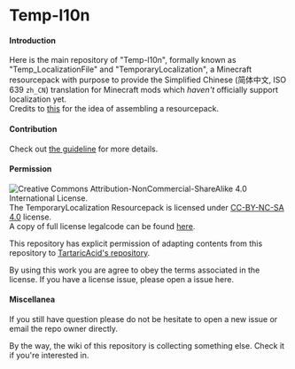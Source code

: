 # Temp-l10n

#### Introduction
Here is the main repository of "Temp-l10n", formally known as "Temp_LocalizationFile" and "TemporaryLocalization", a Minecraft resourcepack with purpose to provide the Simplified Chinese (简体中文, ISO 639 `zh_CN`) translation for Minecraft mods which *haven't* officially support localization yet.  
Credits to [this](https://github.com/Adaptivity/LocalizationsForMCFMods) for the idea of assembling a resourcepack.

#### Contribution

Check out [the guideline](./CONTRIBUTING.md) for more details.

#### Permission
![Creative Commons Attribution-NonCommercial-ShareAlike 4.0 International License.](https://i.creativecommons.org/l/by-nc-sa/4.0/88x31.png)  
The TemporaryLocalization Resourcepack is licensed under [CC-BY-NC-SA 4.0](https://creativecommons.org/licenses/by-nc-sa/4.0/) license.  
A copy of full license legalcode can be found [here](https://creativecommons.org/licenses/by-nc-sa/4.0/legalcode).

This repository has explicit permission of adapting contents from this repository to [TartaricAcid's repository](https://github.com/TartaricAcid/Minecraft-Mod-Language-Package).
  
By using this work you are agree to obey the terms associated in the license.
If you have a license issue, please open a issue here.

#### Miscellanea
If you still have question please do not be hesitate to open a new issue or email the repo owner directly.

By the way, the wiki of this repository is collecting something else. Check it if you're interested in.
